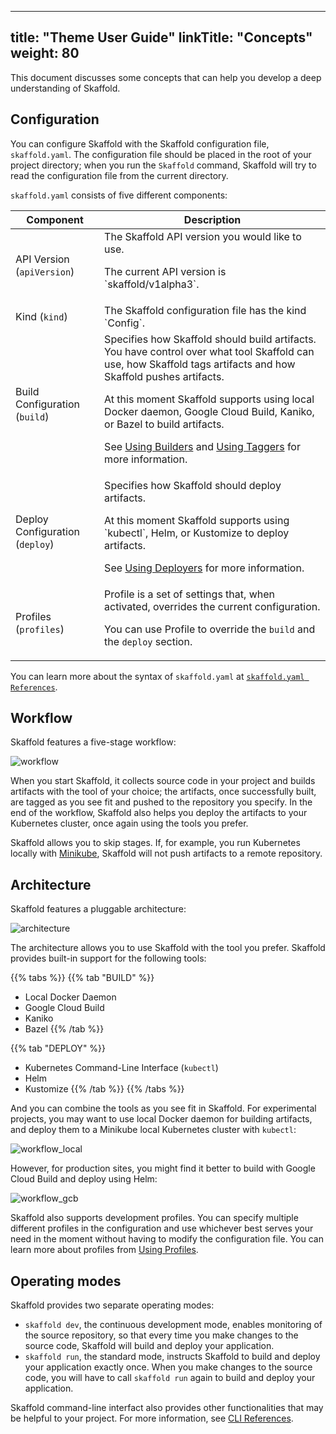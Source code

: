 
---
title: "Theme User Guide"
linkTitle: "Concepts"
weight: 80
---

This document discusses some concepts that can help you develop a deep
understanding of Skaffold.

## Configuration

You can configure Skaffold with the Skaffold configuration file,
`skaffold.yaml`. The configuration file should be placed in the root of your
project directory; when you run the `Skaffold` command, Skaffold will try to
read the configuration file from the current directory.

`skaffold.yaml` consists of five different components:

<table>
    <thead>
        <tr>
            <th>Component</th>
            <th>Description</th>
        </tr>
    </thead>
    <tbody>
        <tr>
            <td>API Version (<code>apiVersion</code>)</td>
            <td>
                The Skaffold API version you would like to use.
                <p>The current API version is `skaffold/v1alpha3`.</p>
            </td>
        </tr>
        <tr>
            <td>Kind (<code>kind</code>)</td>
            <td>
                The Skaffold configuration file has the kind `Config`.
            </td>
        </tr>
        <tr>
            <td>Build Configuration (<code>build</code>)</td>
            <td>
                Specifies how Skaffold should build artifacts. You have control over what tool Skaffold can use, how Skaffold tags artifacts and how Skaffold pushes artifacts.
                <p>At this moment Skaffold supports using local Docker daemon, Google Cloud Build, Kaniko, or Bazel to build artifacts.</p>
                <p>See <a href="/how-tos/builders">Using Builders</a> and <a href="/how-tos/taggers">Using Taggers</a> for more information.</p>
            </td>
        </tr>
        <tr>
            <td>Deploy Configuration (<code>deploy</code>)</td>
            <td>
                Specifies how Skaffold should deploy artifacts.
                <p>At this moment Skaffold supports using `kubectl`, Helm, or Kustomize to deploy artifacts.</p>
                <p>See <a href="/how-tos/builders">Using Deployers</a> for more information.</p>
            </td>
        </tr>
        <tr>
            <td>Profiles (<code>profiles</code>)</td>
            <td>
                Profile is a set of settings that, when activated, overrides the current configuration.
                <p>You can use Profile to override the <code>build</code> and the <code>deploy</code> section.</p>
            </td>
        </tr>
    </tbody>
<table>

You can learn more about the syntax of `skaffold.yaml` at
[`skaffold.yaml References`](/references/config).

## Workflow

Skaffold features a five-stage workflow:

![workflow](/images/workflow.png)

When you start Skaffold, it collects source code in your project and builds
artifacts with the tool of your choice; the artifacts, once successfully built,
are tagged as you see fit and pushed to the repository you specify. In the
end of the workflow, Skaffold also helps you deploy the artifacts to your
Kubernetes cluster, once again using the tools you prefer.

Skaffold allows you to skip stages. If, for example, you run Kubernetes
locally with [Minikube](https://kubernetes.io/docs/setup/minikube/), Skaffold
will not push artifacts to a remote repository.

## Architecture

Skaffold features a pluggable architecture:

![architecture](/images/architecture.png)

The architecture allows you to use Skaffold with the tool you prefer. Skaffold
provides built-in support for the following tools:

{{% tabs %}}
{{% tab "BUILD" %}}
* Local Docker Daemon
* Google Cloud Build
* Kaniko
* Bazel
{{% /tab %}}

{{% tab "DEPLOY" %}}
* Kubernetes Command-Line Interface (`kubectl`)
* Helm
* Kustomize
{{% /tab %}}
{{% /tabs %}}

And you can combine the tools as you see fit in Skaffold. For experimental
projects, you may want to use local Docker daemon for building artifacts, and
deploy them to a Minikube local Kubernetes cluster with `kubectl`:

![workflow_local](/images/workflow_local.png)

However, for production sites, you might find it better to build with Google
Cloud Build and deploy using Helm:

![workflow_gcb](/images/workflow_gcb.png)

Skaffold also supports development profiles. You can specify multiple different
profiles in the configuration and use whichever best serves your need in the
moment without having to modify the configuration file. You can learn more about
profiles from [Using Profiles](/how-tos/profiles).

## Operating modes

Skaffold provides two separate operating modes:

* `skaffold dev`, the continuous development mode, enables monitoring of the
    source repository, so that every time you make changes to the source code,
    Skaffold will build and deploy your application.
* `skaffold run`, the standard mode, instructs Skaffold to build and deploy
    your application exactly once. When you make changes to the source code,
    you will have to call `skaffold run` again to build and deploy your
    application.

Skaffold command-line interfact also provides other functionalities that may
be helpful to your project. For more information, see [CLI References](/references/cli).
